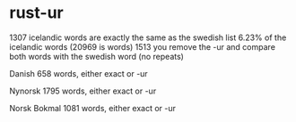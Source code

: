 # rust-ur

1307 icelandic words are exactly the same as the swedish list
6.23% of the icelandic words (20969 is words)
1513 you remove the -ur and compare both words with the swedish word (no repeats)

Danish
658 words, either exact or -ur

Nynorsk
1795 words, either exact or -ur

Norsk Bokmal
1081 words, either exact or -ur